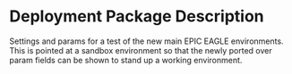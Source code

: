 # Deployment Package Description

Settings and params for a test of the new main EPIC EAGLE environments.  This is pointed at a sandbox environment so that the newly ported over param fields can be shown to stand up a working environment.
